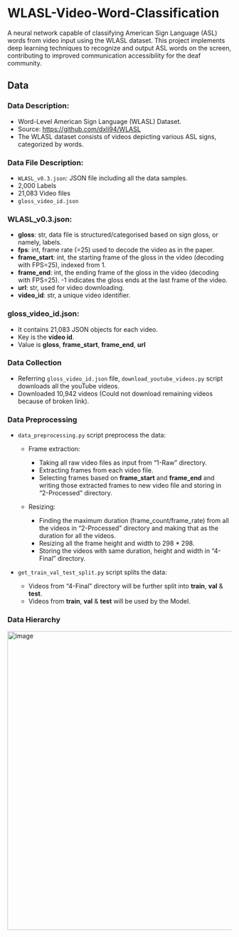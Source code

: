 # WLASL-Video-Word-Classification
A neural network capable of classifying American Sign Language (ASL) words from video input using the WLASL dataset. This project implements deep learning techniques to recognize and output ASL words on the screen, contributing to improved communication accessibility for the deaf community.

## Data

### Data Description:
- Word-Level American Sign Language (WLASL) Dataset.
- Source: https://github.com/dxli94/WLASL
- The WLASL dataset consists of videos depicting various ASL signs, categorized by words.

### Data File Description:
- `WLASL_v0.3.json`: JSON file including all the data samples.
- 2,000 Labels
- 21,083 Video files
- `gloss_video_id.json`

### WLASL_v0.3.json:
- **gloss**: str, data file is structured/categorised based on sign gloss, or namely, labels.
- **fps**: int, frame rate (=25) used to decode the video as in the paper.
- **frame_start**: int, the starting frame of the gloss in the video (decoding with FPS=25), indexed from 1.
- **frame_end**: int, the ending frame of the gloss in the video (decoding with FPS=25). -1 indicates the gloss ends at the last frame of the video.
- **url**: str, used for video downloading.
- **video_id**: str, a unique video identifier.

### gloss_video_id.json:
- It contains 21,083 JSON objects for each video.
- Key is the **video id**.
- Value is **gloss**, **frame_start**, **frame_end**, **url**

### Data Collection
- Referring `gloss_video_id.json` file, `download_youtube_videos.py` script downloads all the youTube videos.
- Downloaded 10,942 videos (Could not download remaining videos because of broken link).

### Data Preprocessing
- `data_preprocessing.py` script preprocess the data:
  - Frame extraction:
    - Taking all raw video files as input from “1-Raw” directory.
    - Extracting frames from each video file.
    - Selecting frames based on **frame_start** and **frame_end** and writing those extracted frames to new video file and storing in “2-Processed” directory.

  - Resizing:
    - Finding the maximum duration (frame_count/frame_rate) from all the videos in “2-Processed” directory and making that as the duration for all the videos.
    - Resizing all the frame height and width to 298 * 298.
    - Storing the videos with same duration, height and width in “4-Final” directory.

- `get_train_val_test_split.py` script splits the data:
  - Videos from “4-Final” directory will be further split into **train**, **val** & **test**.
  - Videos from **train**, **val** & **test** will be used by the Model.

### Data Hierarchy
<img width="671" alt="image" src="https://github.com/user-attachments/assets/b406b19f-c373-4544-be49-a97028dde533" />

